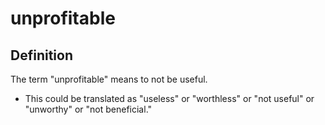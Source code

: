 # unprofitable

## Definition

The term "unprofitable" means to not be useful.

* This could be translated as "useless" or "worthless" or "not useful" or "unworthy" or "not beneficial."